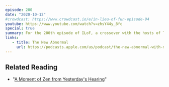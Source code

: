 ```yaml
---
episode: 200
date: "2020-10-12"
#crowdcast: https://www.crowdcast.io/e/in-lieu-of-fun-episode-94
youtube: https://www.youtube.com/watch?v=zhsY44y_8fc
special: true
summary: For the 200th episode of ILoF, a crossover with the hosts of The New Abnormal
links:
   - title: The New Abnormal
     url: https://podcasts.apple.com/us/podcast/the-new-abnormal-with-molly-jong-fast-rick-wilson/id1508202790
---
```


## Related Reading

- "[A Moment of Zen from Yesterday's Hearing](https://www.lawfareblog.com/moment-zen-yesterdays-hearing)"
